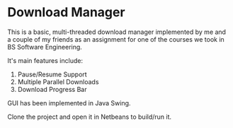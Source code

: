 # Download Manager

This is a basic, multi-threaded download manager implemented by me 
and a couple of my friends as an assignment for one of the courses we
took in BS Software Engineering.

It's main features include:

1. Pause/Resume Support
1. Multiple Parallel Downloads
1. Download Progress Bar

GUI has been implemented in Java Swing.

Clone the project and open it in Netbeans to build/run it.

